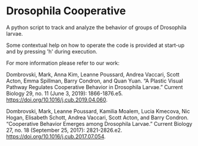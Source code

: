 # Drosophila Cooperative
A python script to track and analyze the behavior of groups of Drosophila larvae.

Some contextual help on how to operate the code is provided at start-up and by pressing 'h' during execution.

For more information please refer to our work:

Dombrovski, Mark, Anna Kim, Leanne Poussard, Andrea Vaccari, Scott Acton, Emma Spillman, Barry Condron, and Quan Yuan. “A Plastic Visual Pathway Regulates Cooperative Behavior in Drosophila Larvae.” Current Biology 29, no. 11 (June 3, 2019): 1866-1876.e5. https://doi.org/10.1016/j.cub.2019.04.060.

Dombrovski, Mark, Leanne Poussard, Kamilia Moalem, Lucia Kmecova, Nic Hogan, Elisabeth Schott, Andrea Vaccari, Scott Acton, and Barry Condron. “Cooperative Behavior Emerges among Drosophila Larvae.” Current Biology 27, no. 18 (September 25, 2017): 2821-2826.e2. https://doi.org/10.1016/j.cub.2017.07.054.

